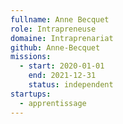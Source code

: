 ```yaml
---
fullname: Anne Becquet
role: Intrapreneuse
domaine: Intraprenariat
github: Anne-Becquet
missions:
  - start: 2020-01-01
    end: 2021-12-31
    status: independent
startups:
  - apprentissage
---
```

